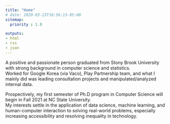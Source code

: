 ```yaml
---
title: "Home"
# date: 2020-03-23T18:56:13-05:00
sitemap:
  priority : 1.0

outputs:
- html
- rss
- json
---
```

A positive and passionate person graduated from Stony Brook University with strong background in computer science and statistics.  
Worked for Google Korea (via Vaco), Play Partnership team, and what I mainly did was leading consultation projects and manipulated/analyzed internal data.  

Prospectively, my first semester of Ph.D program in Computer Science will begin in Fall 2021 at NC State University.    
My interests settle in the application of data science, machine learning, and human-computer interaction to solving real-world problems, especially increasing accessibility and resolving inequality in technology.  
